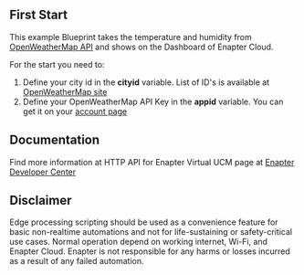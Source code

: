 ## First Start

This example Blueprint takes the temperature and humidity from [OpenWeatherMap API](https://openweathermap.org/current) and shows on the Dashboard of Enapter Cloud.

For the start you need to:

1. Define your city id in the **cityid** variable. List of ID's is available at [OpenWeatherMap site](http://bulk.openweathermap.org/sample/)
2. Define your OpenWeatherMap API Key in the **appid** variable. You can get it on your [account page](https://home.openweathermap.org/api_keys) 

## Documentation

Find more information at HTTP API for Enapter Virtual UCM page at [Enapter Developer Center](https://developers.enapter.com/docs/reference/vucm/http)

## Disclaimer	

Edge processing scripting should be used as a convenience feature for basic non-realtime automations and not for life-sustaining or safety-critical use cases. Normal operation depend on working internet, Wi-Fi, and Enapter Cloud. Enapter is not responsible for any harms or losses incurred as a result of any failed automation.